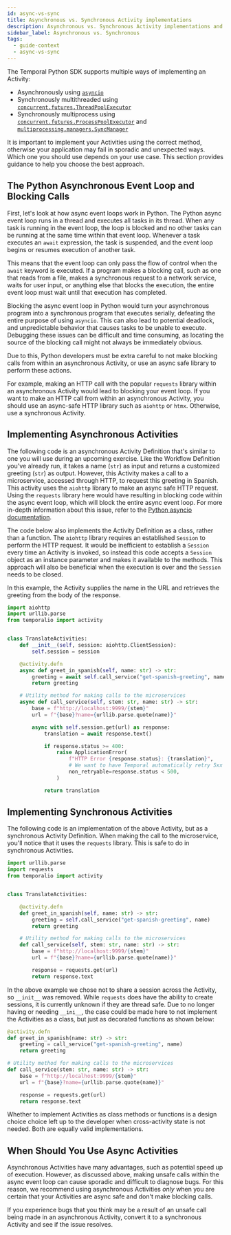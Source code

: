 ```yaml
---
id: async-vs-sync
title: Asynchronous vs. Synchronous Activity implementations
description: Asynchronous vs. Synchronous Activity implementations and their advantages and disadvantages.
sidebar_label: Asynchronous vs. Synchronous
tags:
  - guide-context
  - async-vs-sync
---
```


<!-- https://github.com/temporalio/edu-101-python-content/blob/main/developing-an-activity/async-vs-sync-activities.md -->

The Temporal Python SDK supports multiple ways of implementing an Activity:

- Asynchronously using [`asyncio`](https://docs.python.org/3/library/asyncio.html)
- Synchronously multithreaded using [`concurrent.futures.ThreadPoolExecutor`](https://docs.python.org/3/library/concurrent.futures.html#threadpoolexecutor)
- Synchronously multiprocess using [`concurrent.futures.ProcessPoolExecutor`](https://docs.python.org/3/library/concurrent.futures.html#processpoolexecutor) and [`multiprocessing.managers.SyncManager`](https://docs.python.org/3/library/multiprocessing.html#multiprocessing.managers.SyncManager)

It is important to implement your Activities using the correct method, otherwise
your application may fail in sporadic and unexpected ways. Which one you should
use depends on your use case. This section provides guidance to help you choose
the best approach.

## The Python Asynchronous Event Loop and Blocking Calls

First, let's look at how async event loops work in Python. The Python async
event loop runs in a thread and executes all tasks in its thread. When any
task is running in the event loop, the loop is blocked and no other tasks can be
running at the same time within that event loop. Whenever a task executes an
`await` expression, the task is suspended, and the event loop begins or resumes
execution of another task.

This means that the event loop can only pass the flow of control when the `await`
keyword is executed. If a program makes a blocking call, such as one that reads
from a file, makes a synchronous request to a network service, waits for user input,
or anything else that blocks the execution, the entire event loop must wait until
that execution has completed.

Blocking the async event loop in Python would turn your asynchronous program
into a synchronous program that executes serially, defeating the entire purpose
of using `asyncio`. This can also lead to potential deadlock, and unpredictable behavior
that causes tasks to be unable to execute. Debugging these issues can be difficult
and time consuming, as locating the source of the blocking call might not always
be immediately obvious.

Due to this, Python developers must be extra careful to not make blocking calls
from within an asynchronous Activity, or use an async safe library to perform
these actions.

For example, making an HTTP call with the popular `requests` library within an
asynchronous Activity would lead to blocking your event loop. If you want to make
an HTTP call from within an asynchronous Activity, you should use an async-safe HTTP library
such as `aiohttp` or `htmx`. Otherwise, use a synchronous Activity.

## Implementing Asynchronous Activities

The following code is an asynchronous Activity Definition that's similar to one
you will use during an upcoming exercise. Like the Workflow Definition
you've already run, it takes a name (`str`) as input and returns a
customized greeting (`str`) as output. However, this Activity makes
a call to a microservice, accessed through HTTP, to request this
greeting in Spanish. This activity uses the `aiohttp` library to make an async
safe HTTP request. Using the `requests` library here would have resulting in
blocking code within the async event loop, which will block the entire async
event loop. For more in-depth information about this issue, refer to the
[Python asyncio documentation](https://docs.python.org/3/library/asyncio-dev.html#running-blocking-code).

The code below also implements the Activity Definition as a class, rather than a
function. The `aiohttp` library requires an established `Session` to perform the
HTTP request. It would be inefficient to establish a `Session` every time an
Activity is invoked, so instead this code accepts a `Session` object as an instance
parameter and makes it available to the methods. This approach will also be
beneficial when the execution is over and the `Session` needs to be closed.

In this example, the Activity supplies the name in the URL and retrieves
the greeting from the body of the response.

```python
import aiohttp
import urllib.parse
from temporalio import activity


class TranslateActivities:
    def __init__(self, session: aiohttp.ClientSession):
        self.session = session

    @activity.defn
    async def greet_in_spanish(self, name: str) -> str:
        greeting = await self.call_service("get-spanish-greeting", name)
        return greeting

    # Utility method for making calls to the microservices
    async def call_service(self, stem: str, name: str) -> str:
        base = f"http://localhost:9999/{stem}"
        url = f"{base}?name={urllib.parse.quote(name)}"

        async with self.session.get(url) as response:
            translation = await response.text()

            if response.status >= 400:
                raise ApplicationError(
                    f"HTTP Error {response.status}: {translation}",
                    # We want to have Temporal automatically retry 5xx but not 4xx
                    non_retryable=response.status < 500,
                )

            return translation
```

## Implementing Synchronous Activities

The following code is an implementation of the above Activity, but as a
synchronous Activity Definition. When making the call to the microservice,
you'll notice that it uses the `requests` library. This is safe to do in
synchronous Activities.

```python
import urllib.parse
import requests
from temporalio import activity


class TranslateActivities:

    @activity.defn
    def greet_in_spanish(self, name: str) -> str:
        greeting = self.call_service("get-spanish-greeting", name)
        return greeting

    # Utility method for making calls to the microservices
    def call_service(self, stem: str, name: str) -> str:
        base = f"http://localhost:9999/{stem}"
        url = f"{base}?name={urllib.parse.quote(name)}"

        response = requests.get(url)
        return response.text
```

In the above example we chose not to share a session across the Activity, so
`__init__` was removed. While `requests` does have the ability to create sessions,
it is currently unknown if they are thread safe. Due to no longer having or needing
`__ini__`, the case could be made here to not implement the Activities as a class,
but just as decorated functions as shown below:

```python
@activity.defn
def greet_in_spanish(name: str) -> str:
    greeting = call_service("get-spanish-greeting", name)
    return greeting

# Utility method for making calls to the microservices
def call_service(stem: str, name: str) -> str:
    base = f"http://localhost:9999/{stem}"
    url = f"{base}?name={urllib.parse.quote(name)}"

    response = requests.get(url)
    return response.text
```

Whether to implement Activities as class methods or functions is a design choice
choice left up to the developer when cross-activity state is not needed. Both are
equally valid implementations.

## When Should You Use Async Activities

Asynchronous Activities have many advantages, such as potential speed up of execution.
However, as discussed above, making unsafe calls within the async event loop
can cause sporadic and difficult to diagnose bugs. For this reason, we recommend
using asynchronous Activities _only_ when you are certain that your Activities
are async safe and don't make blocking calls.

If you experience bugs that you think may be a result of an unsafe call being made in an asynchronous Activity, convert it to a synchronous Activity and see if the issue resolves.
